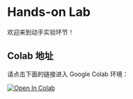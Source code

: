 # Hands-on Lab

欢迎来到动手实验环节！

## Colab 地址

请点击下面的链接进入 Google Colab 环境：

[![Open In Colab](https://colab.research.google.com/assets/colab-badge.svg)](https://colab.research.google.com/drive/1oG9zHIRP48iPaME9fqJpM4DUHOwRujAl)
